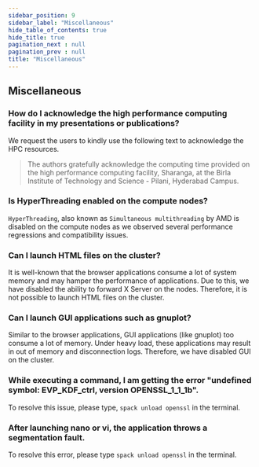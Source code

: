```yaml
---
sidebar_position: 9
sidebar_label: "Miscellaneous"
hide_table_of_contents: true
hide_title: true
pagination_next : null
pagination_prev : null
title: "Miscellaneous"
---
```


## Miscellaneous

### How do I acknowledge the high performance computing facility in my presentations or publications?

We request the users to kindly use the following text to acknowledge the HPC resources.

> The authors gratefully acknowledge the computing time provided on the high performance computing facility, Sharanga, at the Birla Institute of Technology and Science - Pilani, Hyderabad Campus.

### Is HyperThreading enabled on the compute nodes?

`HyperThreading`, also known as `Simultaneous multithreading` by AMD is disabled on the compute nodes as we observed several performance regressions and compatibility issues.

### Can I launch HTML files on the cluster?

It is well-known that the browser applications consume a lot of system memory and may hamper the performance of applications. Due to this, we have disabled the ability to forward X Server on the nodes. Therefore, it is not possible to launch HTML files on the cluster.

### Can I launch GUI applications such as gnuplot?

Similar to the browser applications, GUI applications (like gnuplot) too consume a lot of memory. Under heavy load, these applications may result in out of memory and disconnection logs. Therefore, we have disabled GUI on the cluster.

### While executing a command, I am getting the error "undefined symbol: EVP\_KDF\_ctrl, version OPENSSL\_1\_1\_1b".

To resolve this issue, please type, `spack unload openssl` in the terminal.

### After launching nano or vi, the application throws a segmentation fault. 

To resolve this error, please type `spack unload openssl` in the terminal.
